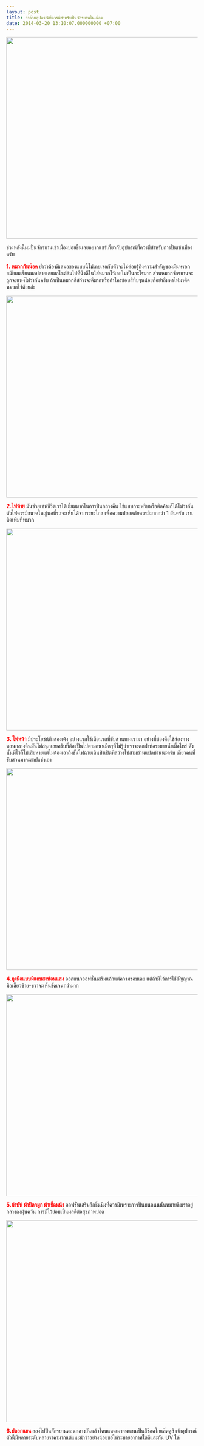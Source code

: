 ```yaml
---
layout: post
title: ว่าด้วยอุปกรณ์ที่ควรมีสำหรับปั่นจักรยานในเมือง
date: 2014-03-20 13:10:07.000000000 +07:00
---
```

<img class="alignnone" alt="" src="http://farm3.staticflickr.com/2840/9485327448_9b91b0f6e8_c.jpg" width="800" height="531" />

ช่วงหลังนี้ผมปั่นจักรยานเข้าเมืองบ่อยขึ้นเลยอยากแชร์เกี่ยวกับอุปกรณ์ที่ควรมีสำหรับการปั่นเข้าเมืองครับ

<span style="color: #ff0000;"><strong>1. หมวกกันน๊อค</strong></span> ย้ำว่าต้องมีเสมอของแบบนี้ไม่เคยเจอกับตัวจะไม่ค่อยรู้ถึงความสำคัญของมันหรอก สมัยผมเรียนมอปลายเคยมอไซต์ล้มไปทีนึงดีในใส่หมวกไว้เลยไม่เป็นอะไรมาก ส่วนหมวกจักรยานจะถูกจะแพงไม่ว่ากันครับ ถ้าเป็นหมวกสีสว่างจะดีมากหรือถ้าใครชอบสีทึบๆหน่อยก็อย่าลืมหาไฟมาติดหมวกไว้ด้วยล่ะ

<img class="alignnone" alt="" src="http://farm4.staticflickr.com/3739/9482531507_785c142046_c.jpg" width="800" height="531" />

<strong><span style="color: #ff0000;">2.ไฟท้าย</span></strong> มันช่วยเซฟชีวิตเราได้เยี่ยมมากในการปั่นกลางคืน ใช้แบบกระพริบหรือติดค้างก็ได้ไม่ว่ากัน ตัวไฟควรมีขนาดใหญ่พอที่รถจะเห็นได้จากระยะไกล เพื่อความปลอดภัยควรมีมากกว่า 1 อันครับ เช่น ติดเพิ่มที่หมวก

<img class="alignnone" alt="" src="http://farm6.staticflickr.com/5500/9482245163_9b46546bae_c.jpg" width="800" height="531" />

<strong><span style="color: #ff0000;">3. ไฟหน้า</span></strong> มีประโยชน์ถึงสองเด้ง อย่างแรกใช้เตือนรถที่ขับสวนทางเรามา อย่างที่สองคือใช้ส่องทางตอนกลางคืนมันไม่สนุกเลยครับที่ต้องปั่นไปตามถนนมืดๆที่ไม่รู้ว่าเราจะตกฝาท่อระบายน้ำเมื่อไหร่ ดังนั้นมีไว้ก็ไม่เสียหายแต่ไม่ต้องเอาถึงขั้นไฟฉายเดินป่าเปิดทีสว่างไปสามบ้านแปดบ้านนะครับ เดี๋ยวคนที่ขับสวนมาจะสาปแช่งเอา

<img class="alignnone" alt="" src="http://farm4.staticflickr.com/3668/9365134084_c89d1e4ba1_c.jpg" width="800" height="531" />

<span style="color: #ff0000;"><strong>4.ถุงมือแบบมีแถบสะท้อนแสง</strong></span> ออกแนวออฟชั่นเสริมแล้วแต่ความชอบเลย แต่ถ้ามีไว้การใช้สัญญาณมือเลี้ยวซ้าย-ขวาจะเห็นชัดเจนกว่ามาก

<img class="alignnone" alt="" src="http://farm6.staticflickr.com/5548/9482741561_26923d408c_c.jpg" width="800" height="531" />

<strong><span style="color: #ff0000;">5.ผ้าบัฟ ผ้าปิดจมูก ผ้าเช็ดหน้า</span></strong> ออฟชั่นเสริมอีกชิ้นนึงที่ควรมีเพราะการปั่นบนถนนนั้นหมายถึงเราอยู่กลางดงฝุ่นควัน การมีไว้ย่อมเป็นผลดีต่อสุขภาพปอด

<img class="alignnone" alt="" src="http://farm8.staticflickr.com/7460/9482742137_e6abb9b8d5_c.jpg" width="800" height="531" />

<strong><span style="color: #ff0000;">6.ปลอกแขน </span></strong>ลองไปปั่นจักรยานตอนกลางวันแล้วโดนแดดเผาจนแขนเป็นสีช๊อคโกแล๊ตดูสิ เจ้าอุปกรณ์ตัวนี้มีหลายระดับหลายราคามากแต่แนะนำว่าอย่างน้อยขอให้ระบายอากาศได้ดีและกัน UV ได้
